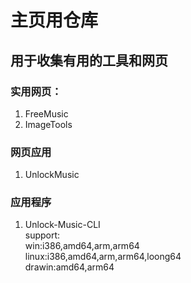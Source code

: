# 主页用仓库
## 用于收集有用的工具和网页
### 实用网页：
1. FreeMusic
2. ImageTools
### 网页应用
1. UnlockMusic
### 应用程序
1. Unlock-Music-CLI  
support:  
win:i386,amd64,arm,arm64  
linux:i386,amd64,arm,arm64,loong64  
drawin:amd64,arm64
